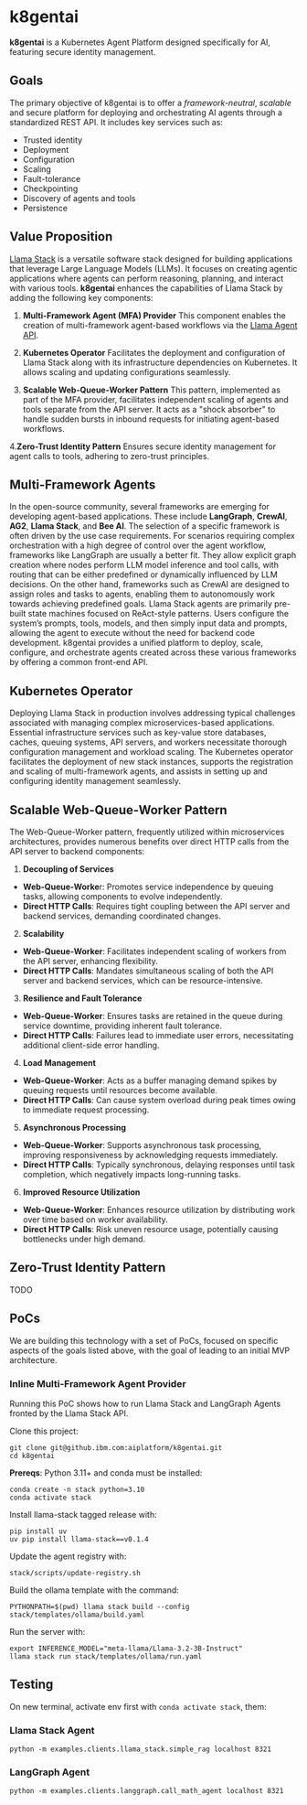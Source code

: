
# k8gentai
**k8gentai** is a Kubernetes Agent Platform designed specifically for AI, featuring secure identity management.

## Goals
The primary objective of k8gentai is to offer a *framework-neutral*, *scalable* and secure platform for deploying and orchestrating AI agents through a standardized REST API. It includes key services such as:

- Trusted identity
- Deployment
- Configuration
- Scaling
- Fault-tolerance
- Checkpointing
- Discovery of agents and tools
- Persistence


## Value Proposition

[Llama Stack](https://llama-stack.readthedocs.io) is a versatile software stack designed for building applications that leverage Large Language Models (LLMs). It focuses on creating agentic applications where agents can perform reasoning, planning, and interact with various tools. **k8gentai** enhances the capabilities of Llama Stack by adding the following key components:

1. **Multi-Framework Agent (MFA) Provider**
This component enables the creation of multi-framework agent-based workflows via the [Llama Agent API](https://llama-stack.readthedocs.io/en/latest/references/api_reference).

2. **Kubernetes Operator**
Facilitates the deployment and configuration of Llama Stack along with its infrastructure dependencies on Kubernetes. It allows scaling and updating configurations seamlessly.

3. **Scalable Web-Queue-Worker Pattern**
This pattern, implemented as part of the MFA provider, facilitates independent scaling of agents and tools separate from the API server. It acts as a "shock absorber" to handle sudden bursts in inbound requests for initiating agent-based workflows.

4.**Zero-Trust Identity Pattern**
Ensures secure identity management for agent calls to tools, adhering to zero-trust principles.


## Multi-Framework Agents

In the open-source community, several frameworks are emerging for developing agent-based applications. These include **LangGraph**, **CrewAI**, **AG2**, **Llama Stack**, and **Bee AI**. The selection of a specific framework is often driven by the use case requirements. For scenarios requiring complex orchestration with a high degree of control over the agent workflow, frameworks like LangGraph are usually a better fit. They allow explicit graph creation where nodes perform LLM model inference and tool calls, with routing that can be either predefined or dynamically influenced by LLM decisions. On the other hand, frameworks such as CrewAI are designed to assign roles and tasks to agents, enabling them to autonomously work towards achieving predefined goals. Llama Stack agents are primarily pre-built state machines focused on ReAct-style patterns. Users configure the system’s prompts, tools, models, and then simply input data and prompts, allowing the agent to execute without the need for backend code development. k8gentai provides a unified platform to deploy, scale, configure, and orchestrate agents created across these various frameworks by offering a common front-end API.

## Kubernetes Operator

Deploying Llama Stack in production involves addressing typical challenges associated with managing complex microservices-based applications. Essential infrastructure services such as key-value store databases, caches, queuing systems, API servers, and workers necessitate thorough configuration management and workload scaling. The Kubernetes operator facilitates the deployment of new stack instances, supports the registration and scaling of multi-framework agents, and assists in setting up and configuring identity management seamlessly.

## Scalable Web-Queue-Worker Pattern

The Web-Queue-Worker pattern, frequently utilized within microservices architectures, provides numerous benefits over direct HTTP calls from the API server to backend components:

1. **Decoupling of Services**
- **Web-Queue-Worke**r: Promotes service independence by queuing tasks, allowing components to evolve independently.
- **Direct HTTP Calls**: Requires tight coupling between the API server and backend services, demanding coordinated changes.

2. **Scalability**
- **Web-Queue-Worker**: Facilitates independent scaling of workers from the API server, enhancing flexibility.
- **Direct HTTP Calls**: Mandates simultaneous scaling of both the API server and backend services, which can be resource-intensive.

3. **Resilience and Fault Tolerance**
- **Web-Queue-Worker**: Ensures tasks are retained in the queue during service downtime, providing inherent fault tolerance.
- **Direct HTTP Calls**: Failures lead to immediate user errors, necessitating additional client-side error handling.

4. **Load Management**
- **Web-Queue-Worker**: Acts as a buffer managing demand spikes by queuing requests until resources become available.
- **Direct HTTP Calls**: Can cause system overload during peak times owing to immediate request processing.

5. **Asynchronous Processing**
- **Web-Queue-Worker**: Supports asynchronous task processing, improving responsiveness by acknowledging requests immediately.
- **Direct HTTP Calls**: Typically synchronous, delaying responses until task completion, which negatively impacts long-running tasks.

6. **Improved Resource Utilization**
- **Web-Queue-Worker**: Enhances resource utilization by distributing work over time based on worker availability.
- **Direct HTTP Calls**: Risk uneven resource usage, potentially causing bottlenecks under high demand.

## Zero-Trust Identity Pattern

TODO

## PoCs

We are building this technology with a set of PoCs, focused on specific aspects of the goals listed
above, with the goal of leading to an initial MVP architecture.

### Inline Multi-Framework Agent Provider

Running this PoC shows how to run Llama Stack and LangGraph Agents fronted by the Llama Stack API.

Clone this project:

```shell
git clone git@github.ibm.com:aiplatform/k8gentai.git
cd k8gentai
```

**Prereqs**: Python 3.11+ and conda must be installed:

```shell
conda create -n stack python=3.10
conda activate stack
```

Install llama-stack tagged release with:

```shell
pip install uv
uv pip install llama-stack==v0.1.4
```

Update the agent registry with:

```shell
stack/scripts/update-registry.sh
```

Build the ollama template with the command:

```shell
PYTHONPATH=$(pwd) llama stack build --config stack/templates/ollama/build.yaml
```

Run the server with:

```shell
export INFERENCE_MODEL="meta-llama/Llama-3.2-3B-Instruct"
llama stack run stack/templates/ollama/run.yaml 
```

## Testing

On new terminal, activate env first with `conda activate stack`, them:

### Llama Stack Agent

```shell
python -m examples.clients.llama_stack.simple_rag localhost 8321
```

### LangGraph Agent

```shell
python -m examples.clients.langgraph.call_math_agent localhost 8321
```